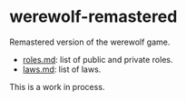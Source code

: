 # werewolf-remastered
Remastered version of the werewolf game.

* [roles.md](roles.md): list of public and private roles.
* [laws.md](laws.md): list of laws.

This is a work in process.

